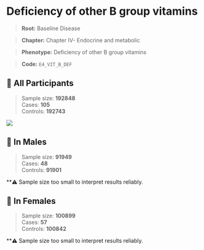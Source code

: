 # Deficiency of other B group vitamins

> **Root:** Baseline Disease  

> **Chapter:** Chapter IV- Endocrine and metabolic  

> **Phenotype:** Deficiency of other B group vitamins  

> **Code:** `E4_VIT_B_DEF`

## 🧪 All Participants  
> Sample size: **192848**  
> Cases: **105**  
> Controls: **192743**
<img src="/Disease/Figures/ALL/Baseline/E4_VIT_B_DEF.png"/>
<CsvTable src="/public/Disease/Data/ALL/Baseline/LG_E4_VIT_B_DEF.csv" label="🔍 View full results" />

## 👨 In Males  
> Sample size: **91949**  
> Cases: **48**  
> Controls: **91901**

**⚠️ Sample size too small to interpret results reliably.

## 👩 In Females  
> Sample size: **100899**  
> Cases: **57**  
> Controls: **100842**

**⚠️ Sample size too small to interpret results reliably.
